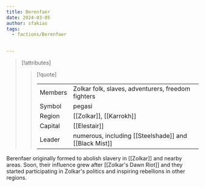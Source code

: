 ```yaml
---
title: Berenfaer
date: 2024-03-05
author: sfakias
tags:
  - factions/Berenfaer

 
---
```

> [!attributes]
> 
> > [!quote]
> >
> > | | |
> > | --- | --- |
> > | Members | Zolkar folk, slaves, adventurers, freedom fighters |
> > | Symbol | pegasi |
> > | Region | [[Zolkar]], [[Karrokh]] |
> > | Capital | [[Elestair]] |
> > | Leader | numerous, including [[Steelshade]] and [[Black Mist]] |

Berenfaer originally formed to abolish slavery in [[Zolkar]] and nearby areas. Soon, their influence grew after [[Zolkar's Dawn Riot]] and they started participating in Zolkar's politics and inspiring rebellions in other regions.